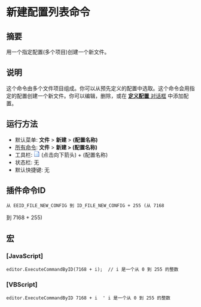 # 新建配置列表命令

## 摘要

用一个指定配置(多个项目)创建一个新文件。

## 说明

这个命令由多个文件项目组成。你可以从预先定义的配置中选取。这个命令会用指定的配置创建一个新文件。你可以编辑，删除，或在 [**定义配置** 对话框](../../dlg/configurations/index) 中添加配置。

## 运行方法

- 默认菜单: **文件** \> **新建** \> **(配置名称)**
- [所有命令](../tools/all_commands): **文件** \> **新建 \> (配置名称)**
- 工具栏: ![](../../images/filenew.png) (点击向下箭头) \+ (配置名称)
- 状态栏: 无
- 默认快捷键: 无

## 插件命令ID

```
从 EEID_FILE_NEW_CONFIG 到 ID_FILE_NEW_CONFIG + 255 (从 7168
```
到 7168 + 255)

## 宏

### \[JavaScript\]

```
editor.ExecuteCommandByID(7168 + i);  // i 是一个从 0 到 255 的整数
```

### \[VBScript\]

```
editor.ExecuteCommandByID 7168 + i  ' i 是一个从 0 到 255 的整数
```

